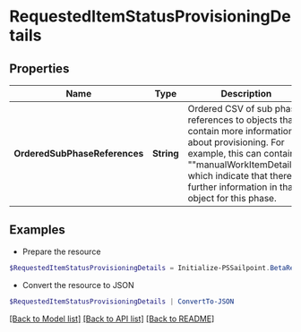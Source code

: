# RequestedItemStatusProvisioningDetails
## Properties

Name | Type | Description | Notes
------------ | ------------- | ------------- | -------------
**OrderedSubPhaseReferences** | **String** | Ordered CSV of sub phase references to objects that contain more information about provisioning. For example, this can contain &quot;&quot;manualWorkItemDetails&quot;&quot; which indicate that there is further information in that object for this phase. | [optional] 

## Examples

- Prepare the resource
```powershell
$RequestedItemStatusProvisioningDetails = Initialize-PSSailpoint.BetaRequestedItemStatusProvisioningDetails  -OrderedSubPhaseReferences manualWorkItemDetails
```

- Convert the resource to JSON
```powershell
$RequestedItemStatusProvisioningDetails | ConvertTo-JSON
```

[[Back to Model list]](../README.md#documentation-for-models) [[Back to API list]](../README.md#documentation-for-api-endpoints) [[Back to README]](../README.md)

